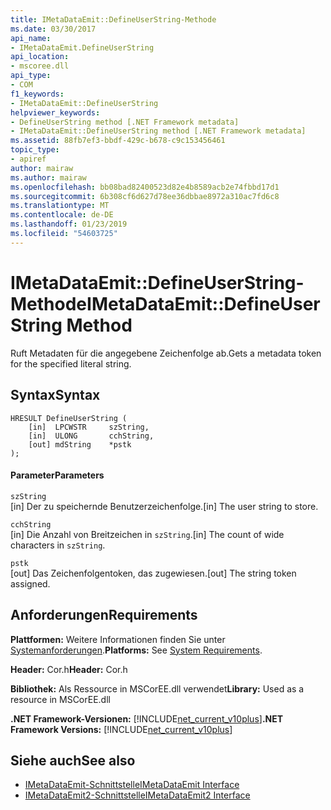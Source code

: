 ```yaml
---
title: IMetaDataEmit::DefineUserString-Methode
ms.date: 03/30/2017
api_name:
- IMetaDataEmit.DefineUserString
api_location:
- mscoree.dll
api_type:
- COM
f1_keywords:
- IMetaDataEmit::DefineUserString
helpviewer_keywords:
- DefineUserString method [.NET Framework metadata]
- IMetaDataEmit::DefineUserString method [.NET Framework metadata]
ms.assetid: 88fb7ef3-bbdf-429c-b678-c9c153456461
topic_type:
- apiref
author: mairaw
ms.author: mairaw
ms.openlocfilehash: bb08bad82400523d82e4b8589acb2e74fbbd17d1
ms.sourcegitcommit: 6b308cf6d627d78ee36dbbae8972a310ac7fd6c8
ms.translationtype: MT
ms.contentlocale: de-DE
ms.lasthandoff: 01/23/2019
ms.locfileid: "54603725"
---
```

# <a name="imetadataemitdefineuserstring-method"></a><span data-ttu-id="d9593-102">IMetaDataEmit::DefineUserString-Methode</span><span class="sxs-lookup"><span data-stu-id="d9593-102">IMetaDataEmit::DefineUserString Method</span></span>
<span data-ttu-id="d9593-103">Ruft Metadaten für die angegebene Zeichenfolge ab.</span><span class="sxs-lookup"><span data-stu-id="d9593-103">Gets a metadata token for the specified literal string.</span></span>  
  
## <a name="syntax"></a><span data-ttu-id="d9593-104">Syntax</span><span class="sxs-lookup"><span data-stu-id="d9593-104">Syntax</span></span>  
  
```  
HRESULT DefineUserString (   
    [in]  LPCWSTR     szString,   
    [in]  ULONG       cchString,   
    [out] mdString    *pstk   
);  
```  
  
#### <a name="parameters"></a><span data-ttu-id="d9593-105">Parameter</span><span class="sxs-lookup"><span data-stu-id="d9593-105">Parameters</span></span>  
 `szString`  
 <span data-ttu-id="d9593-106">[in] Der zu speichernde Benutzerzeichenfolge.</span><span class="sxs-lookup"><span data-stu-id="d9593-106">[in] The user string to store.</span></span>  
  
 `cchString`  
 <span data-ttu-id="d9593-107">[in] Die Anzahl von Breitzeichen in `szString`.</span><span class="sxs-lookup"><span data-stu-id="d9593-107">[in] The count of wide characters in `szString`.</span></span>  
  
 `pstk`  
 <span data-ttu-id="d9593-108">[out] Das Zeichenfolgentoken, das zugewiesen.</span><span class="sxs-lookup"><span data-stu-id="d9593-108">[out] The string token assigned.</span></span>  
  
## <a name="requirements"></a><span data-ttu-id="d9593-109">Anforderungen</span><span class="sxs-lookup"><span data-stu-id="d9593-109">Requirements</span></span>  
 <span data-ttu-id="d9593-110">**Plattformen:** Weitere Informationen finden Sie unter [Systemanforderungen](../../../../docs/framework/get-started/system-requirements.md).</span><span class="sxs-lookup"><span data-stu-id="d9593-110">**Platforms:** See [System Requirements](../../../../docs/framework/get-started/system-requirements.md).</span></span>  
  
 <span data-ttu-id="d9593-111">**Header:** Cor.h</span><span class="sxs-lookup"><span data-stu-id="d9593-111">**Header:** Cor.h</span></span>  
  
 <span data-ttu-id="d9593-112">**Bibliothek:** Als Ressource in MSCorEE.dll verwendet</span><span class="sxs-lookup"><span data-stu-id="d9593-112">**Library:** Used as a resource in MSCorEE.dll</span></span>  
  
 <span data-ttu-id="d9593-113">**.NET Framework-Versionen:** [!INCLUDE[net_current_v10plus](../../../../includes/net-current-v10plus-md.md)]</span><span class="sxs-lookup"><span data-stu-id="d9593-113">**.NET Framework Versions:** [!INCLUDE[net_current_v10plus](../../../../includes/net-current-v10plus-md.md)]</span></span>  
  
## <a name="see-also"></a><span data-ttu-id="d9593-114">Siehe auch</span><span class="sxs-lookup"><span data-stu-id="d9593-114">See also</span></span>
- [<span data-ttu-id="d9593-115">IMetaDataEmit-Schnittstelle</span><span class="sxs-lookup"><span data-stu-id="d9593-115">IMetaDataEmit Interface</span></span>](../../../../docs/framework/unmanaged-api/metadata/imetadataemit-interface.md)
- [<span data-ttu-id="d9593-116">IMetaDataEmit2-Schnittstelle</span><span class="sxs-lookup"><span data-stu-id="d9593-116">IMetaDataEmit2 Interface</span></span>](../../../../docs/framework/unmanaged-api/metadata/imetadataemit2-interface.md)
